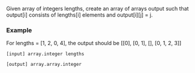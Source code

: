 

Given array of integers lengths, create an array of arrays output such that output[i] consists of lengths[i] elements and output[i][j] = j.

### Example

For lengths = [1, 2, 0, 4], the output should be [[0], [0, 1], [], [0, 1, 2, 3]]

    [input] array.integer lengths

    [output] array.array.integer
